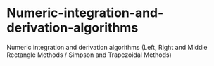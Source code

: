 # Numeric-integration-and-derivation-algorithms
Numeric integration and derivation algorithms (Left, Right and Middle Rectangle Methods / Simpson and Trapezoidal Methods)
